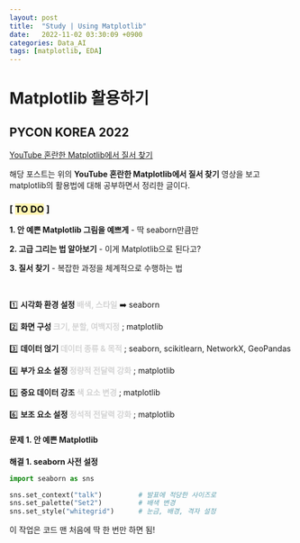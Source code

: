 ```yaml
---
layout: post
title:  "Study | Using Matplotlib"
date:   2022-11-02 03:30:09 +0900
categories: Data_AI
tags: [matplotlib, EDA]
---
```

# Matplotlib 활용하기

## PYCON KOREA 2022
[YouTube 혼란한 Matplotlib에서 질서 찾기](https://youtu.be/ZTRKojTLE8M) 

해당 포스트는 위의 **YouTube 혼란한 Matplotlib에서 질서 찾기** 영상을 보고 matplotlib의 활용법에 대해 공부하면서 정리한 글이다.

### [ <mark style='background-color: #fff5b1'>TO DO</mark> ]
**1. 안 예쁜 Matplotlib 그림을 예쁘게** - 딱 seaborn만큼만

**2. 고급 그리는 법 알아보기** - 이게 Matplotlib으로 된다고?

**3. 질서 찾기** - 복잡한 과정을 체계적으로 수행하는 법

<br/>

1️⃣ **시각화 환경 설정 <font color = 'lightgray'>배색, 스타일</font>**     ➡️ seaborn

2️⃣ **화면 구성 <font color = 'lightgray'>크기, 분할, 여백지정</font>**    ; matplotlib

3️⃣ **데이터 얹기 <font color = 'lightgray'>데이터 종류 & 목적</font>**    ; seaborn, scikitlearn, NetworkX, GeoPandas

4️⃣ **부가 요소 설정 <font color = 'lightgray'>정량적 전달력 강화</font>**  ; matplotlib

5️⃣ **중요 데이터 강조 <font color = 'lightgray'>색 요소 변경</font>**     ; matplotlib

6️⃣ **보조 요소 설정 <font color = 'lightgray'>정석적 전달력 강화</font>**  ; matplotlib

#### 문제 1. 안 예쁜 Matplotlib

**해결 1. seaborn 사전 설정**

```python
import seaborn as sns

sns.set_context("talk")         # 발표에 적당한 사이즈로
sns.set_palette("Set2")         # 배색 변경
sns.set_style("whitegrid")      # 눈금, 배경, 격자 설정
```

이 작업은 코드 맨 처음에 딱 한 번만 하면 됨!

